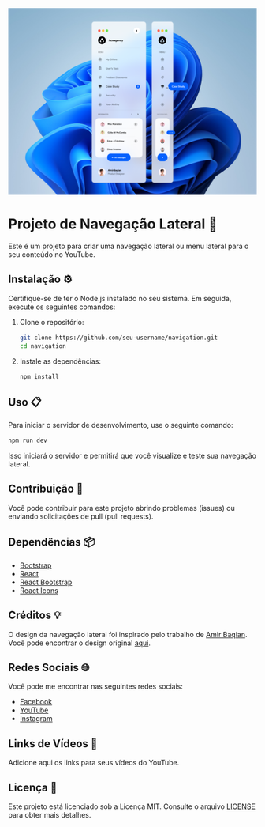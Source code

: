 <img src="./src/assets/Navigation.png" alt="">


# Projeto de Navegação Lateral 🚀

Este é um projeto para criar uma navegação lateral ou menu lateral para o seu conteúdo no YouTube.

## Instalação ⚙️

Certifique-se de ter o Node.js instalado no seu sistema. Em seguida, execute os seguintes comandos:

1. Clone o repositório:

   ```bash
   git clone https://github.com/seu-username/navigation.git
   cd navigation
   ```

2. Instale as dependências:

   ```bash
   npm install
   ```

## Uso 📋

Para iniciar o servidor de desenvolvimento, use o seguinte comando:

```bash
npm run dev
```

Isso iniciará o servidor e permitirá que você visualize e teste sua navegação lateral.

## Contribuição 🤝

Você pode contribuir para este projeto abrindo problemas (issues) ou enviando solicitações de pull (pull requests).

## Dependências 📦

- [Bootstrap](https://getbootstrap.com/)
- [React](https://reactjs.org/)
- [React Bootstrap](https://react-bootstrap.github.io/)
- [React Icons](https://react-icons.github.io/react-icons)

## Créditos 💡

O design da navegação lateral foi inspirado pelo trabalho de [Amir Baqian](https://dribbble.com/Amirbaqian). Você pode encontrar o design original [aqui](https://dribbble.com/shots/17143561-Sidebar-Navigation-Menu-Animation).

## Redes Sociais 🌐

Você pode me encontrar nas seguintes redes sociais:

- [Facebook](https://www.facebook.com/profile.php?id=100050680572102)
- [YouTube](https://www.youtube.com/channel/UCy1erA1OMEj2xHRMp9uo_rQ)
- [Instagram](https://www.instagram.com/danielkitanaxifilipe/)

## Links de Vídeos 🎥

Adicione aqui os links para seus vídeos do YouTube.

## Licença 📄

Este projeto está licenciado sob a Licença MIT. Consulte o arquivo [LICENSE](LICENSE) para obter mais detalhes.
